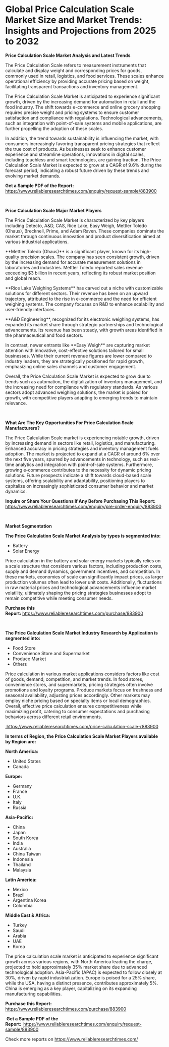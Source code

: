 <p><h1>Global Price Calculation Scale Market Size and Market Trends: Insights and Projections from 2025 to 2032</h1></p><p><strong>Price Calculation Scale Market Analysis and Latest Trends</strong></p>
<p><p>The Price Calculation Scale refers to measurement instruments that calculate and display weight and corresponding prices for goods, commonly used in retail, logistics, and food services. These scales enhance operational efficiency by providing accurate pricing based on weight, facilitating transparent transactions and inventory management.</p><p>The Price Calculation Scale Market is anticipated to experience significant growth, driven by the increasing demand for automation in retail and the food industry. The shift towards e-commerce and online grocery shopping requires precise weight and pricing systems to ensure customer satisfaction and compliance with regulations. Technological advancements, such as integration with point-of-sale systems and mobile applications, are further propelling the adoption of these scales.</p><p>In addition, the trend towards sustainability is influencing the market, with consumers increasingly favoring transparent pricing strategies that reflect the true cost of products. As businesses seek to enhance customer experience and streamline operations, innovations in digital scales, including touchless and smart technologies, are gaining traction. The Price Calculation Scale Market is expected to grow at a CAGR of 9.6% during the forecast period, indicating a robust future driven by these trends and evolving market demands.</p></p>
<p><strong>Get a Sample PDF of the Report:&nbsp;</strong> <a href="https://www.reliableresearchtimes.com/enquiry/request-sample/883900?utm_campaign=2381&utm_medium=2&utm_source=Github&utm_content=ia&utm_term=09022025&utm_id=price-calculation-scale">https://www.reliableresearchtimes.com/enquiry/request-sample/883900</a></p>
<p>&nbsp;</p>
<p><strong>Price Calculation Scale Major Market Players</strong></p>
<p><p>The Price Calculation Scale Market is characterized by key players including Detecto, A&D, CAS, Rice Lake, Easy Weigh, Mettler Toledo (Ohaus), Brecknell, Prime, and Adam Raven. These companies dominate the market through continuous innovation and product diversification aimed at various industrial applications.</p><p>**Mettler Toledo (Ohaus)** is a significant player, known for its high-quality precision scales. The company has seen consistent growth, driven by the increasing demand for accurate measurement solutions in laboratories and industries. Mettler Toledo reported sales revenue exceeding $3 billion in recent years, reflecting its robust market position and global reach.</p><p>**Rice Lake Weighing Systems** has carved out a niche with customizable solutions for different sectors. Their revenue has been on an upward trajectory, attributed to the rise in e-commerce and the need for efficient weighing systems. The company focuses on R&D to enhance scalability and user-friendly interfaces.</p><p>**A&D Engineering**, recognized for its electronic weighing systems, has expanded its market share through strategic partnerships and technological advancements. Its revenue has been steady, with growth areas identified in the pharmaceutical and food sectors.</p><p>In contrast, newer entrants like **Easy Weigh** are capturing market attention with innovative, cost-effective solutions tailored for small businesses. While their current revenue figures are lower compared to industry leaders, they are strategically positioned for rapid growth, emphasizing online sales channels and customer engagement.</p><p>Overall, the Price Calculation Scale Market is expected to grow due to trends such as automation, the digitalization of inventory management, and the increasing need for compliance with regulatory standards. As various sectors adopt advanced weighing solutions, the market is poised for growth, with competitive players adapting to emerging trends to maintain relevance.</p></p>
<p>&nbsp;</p>
<p><strong>What Are The Key Opportunities For Price Calculation Scale Manufacturers?</strong></p>
<p><p>The Price Calculation Scale market is experiencing notable growth, driven by increasing demand in sectors like retail, logistics, and manufacturing. Enhanced accuracy in pricing strategies and inventory management fuels adoption. The market is projected to expand at a CAGR of around 6% over the next five years, spurred by advancements in technology, such as real-time analytics and integration with point-of-sale systems. Furthermore, growing e-commerce contributes to the necessity for dynamic pricing solutions. Future prospects indicate a shift towards cloud-based scale systems, offering scalability and adaptability, positioning players to capitalize on increasingly sophisticated consumer behavior and market dynamics.</p></p>
<p><strong>Inquire or Share Your Questions If Any Before Purchasing This Report:</strong> <a href="https://www.reliableresearchtimes.com/enquiry/pre-order-enquiry/883900?utm_campaign=2381&utm_medium=2&utm_source=Github&utm_content=ia&utm_term=09022025&utm_id=price-calculation-scale">https://www.reliableresearchtimes.com/enquiry/pre-order-enquiry/883900</a></p>
<p>&nbsp;</p>
<p><strong>Market Segmentation</strong></p>
<p><strong>The Price Calculation Scale Market Analysis by types is segmented into:</strong></p>
<p><ul><li>Battery</li><li>Solar Energy</li></ul></p>
<p><p>Price calculation in the battery and solar energy markets typically relies on a scale structure that considers various factors, including production costs, supply and demand dynamics, government incentives, and competition. In these markets, economies of scale can significantly impact prices, as larger production volumes often lead to lower unit costs. Additionally, fluctuations in raw material prices and technological advancements influence market volatility, ultimately shaping the pricing strategies businesses adopt to remain competitive while meeting consumer needs.</p></p>
<p><strong>Purchase this Report:&nbsp;</strong><a href="https://www.reliableresearchtimes.com/purchase/883900?utm_campaign=2381&utm_medium=2&utm_source=Github&utm_content=ia&utm_term=09022025&utm_id=price-calculation-scale">https://www.reliableresearchtimes.com/purchase/883900</a></p>
<p>&nbsp;</p>
<p><strong>The Price Calculation Scale Market Industry Research by Application is segmented into:</strong></p>
<p><ul><li>Food Store</li><li>Convenience Store and Supermarket</li><li>Produce Market</li><li>Others</li></ul></p>
<p><p>Price calculation in various market applications considers factors like cost of goods, demand, competition, and market trends. In food stores, convenience stores, and supermarkets, pricing strategies often involve promotions and loyalty programs. Produce markets focus on freshness and seasonal availability, adjusting prices accordingly. Other markets may employ niche pricing based on specialty items or local demographics. Overall, effective price calculation ensures competitiveness while maximizing profit, catering to consumer expectations and purchasing behaviors across different retail environments.</p></p>
<p><a href="https://www.reliableresearchtimes.com/price-calculation-scale-r883900?utm_campaign=2381&utm_medium=2&utm_source=Github&utm_content=ia&utm_term=09022025&utm_id=price-calculation-scale">&nbsp;https://www.reliableresearchtimes.com/price-calculation-scale-r883900</a></p>
<p><strong>In terms of Region, the Price Calculation Scale Market Players available by Region are:</strong></p>
<p>
    <p> <strong> North America: </strong>
        <ul>
            <li>United States</li>
            <li>Canada</li>
        </ul>
        </p> 
    <p> <strong> Europe: </strong>
        <ul>
            <li>Germany</li>
            <li>France</li>
            <li>U.K.</li>
            <li>Italy</li>
            <li>Russia</li>
        </ul>
        </p> 
    <p> <strong> Asia-Pacific: </strong>
        <ul>
            <li>China</li>
            <li>Japan</li>
            <li>South Korea</li>
            <li>India</li>
            <li>Australia</li>
            <li>China Taiwan</li>
            <li>Indonesia</li>
            <li>Thailand</li>
            <li>Malaysia</li>
        </ul>
        </p> 
    <p> <strong> Latin America: </strong>
        <ul>
            <li>Mexico</li>
            <li>Brazil</li>
            <li>Argentina Korea</li>
            <li>Colombia</li>
        </ul>
        </p> 
    <p> <strong> Middle East & Africa: </strong>
        <ul>
            <li>Turkey</li>
            <li>Saudi</li>
            <li>Arabia</li>
            <li>UAE</li>
            <li>Korea</li>
        </ul>
    </p>
    </p>
<p><p>The price calculation scale market is anticipated to experience significant growth across various regions, with North America leading the charge, projected to hold approximately 35% market share due to advanced technological adoption. Asia-Pacific (APAC) is expected to follow closely at 30%, driven by rapid industrialization. Europe is poised for a 25% share, while the USA, having a distinct presence, contributes approximately 5%. China is emerging as a key player, capitalizing on its expanding manufacturing capabilities.</p></p>
<p><strong>Purchase this Report: </strong><a href="https://www.reliableresearchtimes.com/purchase/883900?utm_campaign=2381&utm_medium=2&utm_source=Github&utm_content=ia&utm_term=09022025&utm_id=price-calculation-scale">https://www.reliableresearchtimes.com/purchase/883900</a></p>
<p>&nbsp;<strong>Get a Sample PDF of the Report:&nbsp;&nbsp;</strong><a href="https://www.reliableresearchtimes.com/enquiry/request-sample/883900?utm_campaign=2381&utm_medium=2&utm_source=Github&utm_content=ia&utm_term=09022025&utm_id=price-calculation-scale">https://www.reliableresearchtimes.com/enquiry/request-sample/883900</a></p>
<p><strong></strong></p>
<p>Check more reports on <a href="https://www.reliableresearchtimes.com/?utm_campaign=2381&utm_medium=2&utm_source=Github&utm_content=ia&utm_term=09022025&utm_id=price-calculation-scale">https://www.reliableresearchtimes.com/</a></p>